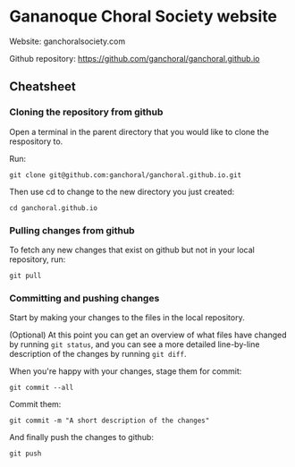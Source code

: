 # Gananoque Choral Society website

Website: ganchoralsociety.com

Github repository: https://github.com/ganchoral/ganchoral.github.io

## Cheatsheet

### Cloning the repository from github

Open a terminal in the parent directory that you would like to clone the respository to.

Run:

```
git clone git@github.com:ganchoral/ganchoral.github.io.git
```

Then use cd to change to the new directory you just created:

```
cd ganchoral.github.io
```

### Pulling changes from github

To fetch any new changes that exist on github but not in your local repository, run:

```
git pull
```

### Committing and pushing changes

Start by making your changes to the files in the local repository.

(Optional) At this point you can get an overview of what files have changed by running `git status`, and you can see a
more detailed line-by-line description of the changes by running `git diff`.

When you're happy with your changes, stage them for commit:

```
git commit --all
```

Commit them:

```
git commit -m "A short description of the changes"
```

And finally push the changes to github:

```
git push
```
